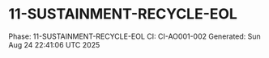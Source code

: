 # 11-SUSTAINMENT-RECYCLE-EOL
Phase: 11-SUSTAINMENT-RECYCLE-EOL
CI: CI-AO001-002
Generated: Sun Aug 24 22:41:06 UTC 2025
